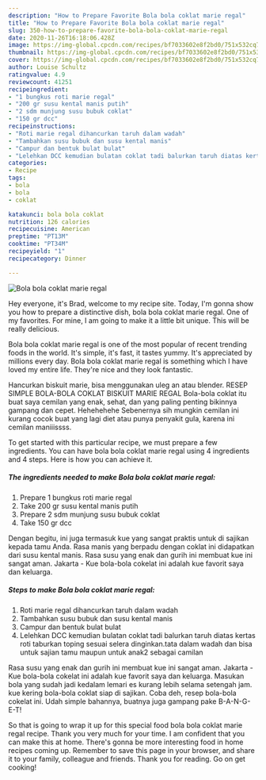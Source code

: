 ```yaml
---
description: "How to Prepare Favorite Bola bola coklat marie regal"
title: "How to Prepare Favorite Bola bola coklat marie regal"
slug: 350-how-to-prepare-favorite-bola-bola-coklat-marie-regal
date: 2020-11-26T16:18:06.428Z
image: https://img-global.cpcdn.com/recipes/bf7033602e8f2bd0/751x532cq70/bola-bola-coklat-marie-regal-foto-resep-utama.jpg
thumbnail: https://img-global.cpcdn.com/recipes/bf7033602e8f2bd0/751x532cq70/bola-bola-coklat-marie-regal-foto-resep-utama.jpg
cover: https://img-global.cpcdn.com/recipes/bf7033602e8f2bd0/751x532cq70/bola-bola-coklat-marie-regal-foto-resep-utama.jpg
author: Louise Schultz
ratingvalue: 4.9
reviewcount: 41251
recipeingredient:
- "1 bungkus roti marie regal"
- "200 gr susu kental manis putih"
- "2 sdm munjung susu bubuk coklat"
- "150 gr dcc"
recipeinstructions:
- "Roti marie regal dihancurkan taruh dalam wadah"
- "Tambahkan susu bubuk dan susu kental manis"
- "Campur dan bentuk bulat bulat"
- "Lelehkan DCC kemudian bulatan coklat tadi balurkan taruh diatas kertas roti taburkan toping sesuai selera dinginkan.tata dalam wadah dan bisa untuk sajian tamu maupun untuk anak2 sebagai camilan"
categories:
- Recipe
tags:
- bola
- bola
- coklat

katakunci: bola bola coklat 
nutrition: 126 calories
recipecuisine: American
preptime: "PT13M"
cooktime: "PT34M"
recipeyield: "1"
recipecategory: Dinner

---
```



![Bola bola coklat marie regal](https://img-global.cpcdn.com/recipes/bf7033602e8f2bd0/751x532cq70/bola-bola-coklat-marie-regal-foto-resep-utama.jpg)

Hey everyone, it's Brad, welcome to my recipe site. Today, I'm gonna show you how to prepare a distinctive dish, bola bola coklat marie regal. One of my favorites. For mine, I am going to make it a little bit unique. This will be really delicious.

Bola bola coklat marie regal is one of the most popular of recent trending foods in the world. It's simple, it's fast, it tastes yummy. It's appreciated by millions every day. Bola bola coklat marie regal is something which I have loved my entire life. They're nice and they look fantastic.

Hancurkan biskuit marie, bisa menggunakan uleg an atau blender. RESEP SIMPLE BOLA-BOLA COKLAT BISKUIT MARIE REGAL Bola-bola coklat itu buat saya cemilan yang enak, sehat, dan yang paling penting bikinnya gampang dan cepet. Hehehehehe Sebenernya sih mungkin cemilan ini kurang cocok buat yang lagi diet atau punya penyakit gula, karena ini cemilan maniiissss.


To get started with this particular recipe, we must prepare a few ingredients. You can have bola bola coklat marie regal using 4 ingredients and 4 steps. Here is how you can achieve it.

<!--inarticleads1-->

##### The ingredients needed to make Bola bola coklat marie regal:

1. Prepare 1 bungkus roti marie regal
1. Take 200 gr susu kental manis putih
1. Prepare 2 sdm munjung susu bubuk coklat
1. Take 150 gr dcc


Dengan begitu, ini juga termasuk kue yang sangat praktis untuk di sajikan kepada tamu Anda. Rasa manis yang berpadu dengan coklat ini didapatkan dari susu kental manis. Rasa susu yang enak dan gurih ini membuat kue ini sangat aman. Jakarta - Kue bola-bola cokelat ini adalah kue favorit saya dan keluarga. 

<!--inarticleads2-->

##### Steps to make Bola bola coklat marie regal:

1. Roti marie regal dihancurkan taruh dalam wadah
1. Tambahkan susu bubuk dan susu kental manis
1. Campur dan bentuk bulat bulat
1. Lelehkan DCC kemudian bulatan coklat tadi balurkan taruh diatas kertas roti taburkan toping sesuai selera dinginkan.tata dalam wadah dan bisa untuk sajian tamu maupun untuk anak2 sebagai camilan


Rasa susu yang enak dan gurih ini membuat kue ini sangat aman. Jakarta - Kue bola-bola cokelat ini adalah kue favorit saya dan keluarga. Masukan bola yang sudah jadi kedalam lemari es kurang lebih selama setengah jam. kue kering bola-bola coklat siap di sajikan. Coba deh, resep bola-bola cokelat ini. Udah simple bahannya, buatnya juga gampang pake B-A-N-G-E-T! 

So that is going to wrap it up for this special food bola bola coklat marie regal recipe. Thank you very much for your time. I am confident that you can make this at home. There's gonna be more interesting food in home recipes coming up. Remember to save this page in your browser, and share it to your family, colleague and friends. Thank you for reading. Go on get cooking!
